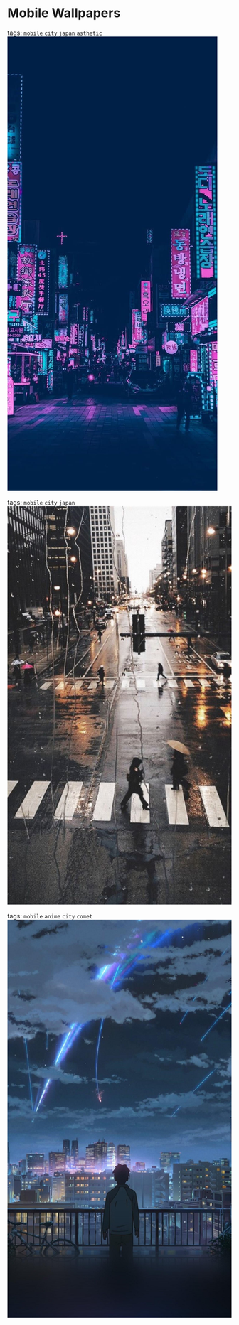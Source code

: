 # Mobile Wallpapers

tags: ```mobile``` ```city``` ```japan``` ```asthetic```
![Japan Mobile Asthetic](./japan-mobile-asthetic-wallpaper.jpg)

tags: ```mobile``` ```city``` ```japan```
![Japan Mobile City](./japan-mobile-city-wallpaper.jpg)

tags: ```mobile``` ```anime``` ```city``` ```comet```
![Your Name Mobile](./your-name-mobile-wallpaper.jpg)

